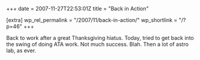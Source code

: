 +++
date = 2007-11-27T22:53:01Z
title = "Back in Action"

[extra]
wp_rel_permalink = "/2007/11/back-in-action/"
wp_shortlink = "/?p=46"
+++

Back to work after a great Thanksgiving hiatus. Today, tried to get back into
the swing of doing ATA work. Not much success. Blah.  Then a lot of astro lab,
as ever.
